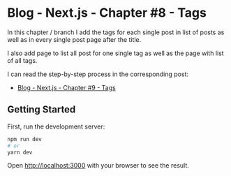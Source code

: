 # Blog - Next.js - Chapter #8 - Tags

In this chapter / branch I add the tags for each single post in list of posts as well as in every single post page after the title.

I also add page to list all post for one single tag as well as the page with list of all tags.

I can read the step-by-step process in the corresponding post:

- [Blog - Next.js - Chapter #9 - Tags](https://blog-qbreis.vercel.app/posts/blog-next-js-8-tags)

## Getting Started

First, run the development server:

```bash
npm run dev
# or
yarn dev
```

Open [http://localhost:3000](http://localhost:3000) with your browser to see the result.
